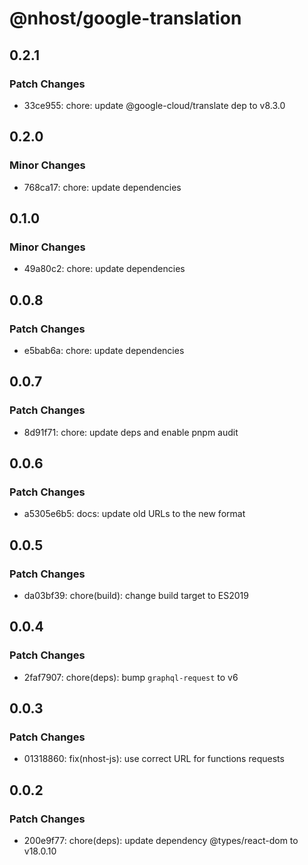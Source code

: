# @nhost/google-translation

## 0.2.1

### Patch Changes

- 33ce955: chore: update @google-cloud/translate dep to v8.3.0

## 0.2.0

### Minor Changes

- 768ca17: chore: update dependencies

## 0.1.0

### Minor Changes

- 49a80c2: chore: update dependencies

## 0.0.8

### Patch Changes

- e5bab6a: chore: update dependencies

## 0.0.7

### Patch Changes

- 8d91f71: chore: update deps and enable pnpm audit

## 0.0.6

### Patch Changes

- a5305e6b5: docs: update old URLs to the new format

## 0.0.5

### Patch Changes

- da03bf39: chore(build): change build target to ES2019

## 0.0.4

### Patch Changes

- 2faf7907: chore(deps): bump `graphql-request` to v6

## 0.0.3

### Patch Changes

- 01318860: fix(nhost-js): use correct URL for functions requests

## 0.0.2

### Patch Changes

- 200e9f77: chore(deps): update dependency @types/react-dom to v18.0.10
